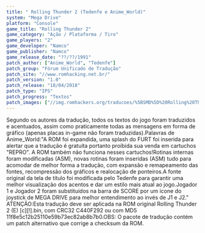```yaml
---
title: " Rolling Thunder 2 (Tedenfe e Anime_World)"
system: "Mega Drive"
platform: "Console"
game_title: "Rolling Thunder 2"
game_category: "Ação / Plataforma / Tiro"
game_players: "2"
game_developer: "Namco"
game_publisher: "Namco"
game_release_date: "??/??/1991"
patch_author: ["Anime_World", "Tedenfe"]
patch_group: "Fórum Unificado de Tradução"
patch_site: "//www.romhacking.net.br/"
patch_version: "1.0"
patch_release: "18/04/2018"
patch_type: "IPS"
patch_progress: "Textos"
patch_images: ["//img.romhackers.org/traducoes/%5BSMD%5D%20Rolling%20Thunder%202%20-%20Tedenfe%20e%20Anime_World%20-%201.png","//img.romhackers.org/traducoes/%5BSMD%5D%20Rolling%20Thunder%202%20-%20Tedenfe%20e%20Anime_World%20-%202.png","//img.romhackers.org/traducoes/%5BSMD%5D%20Rolling%20Thunder%202%20-%20Tedenfe%20e%20Anime_World%20-%203.png"]
---
```

Segundo os autores da tradução, todos os textos do jogo foram traduzidos e acentuados, assim como praticamente todas as mensagens em forma de gráfico (apenas placas in-game não foram traduzidas).Palavras de Anime_World:"A ROM foi expandida, uma splash do FURT foi inserida para alertar que a tradução é gratuíta portanto proíbida sua venda em cartuchos "REPRO". A ROM também não funciona nesses cartuchos!Rotinas internas foram modificadas (ASM), novas rotinas foram inseridas (ASM) tudo para acomodar de melhor forma a tradução, com expansão e remapeamento das fontes, recompressão dos gráficos e realocação de ponteiros.A fonte original da tela de título foi modificada pelo Tedenfe para garantir uma melhor visualização dos acentos e dar um estilo mais atual ao jogo.Jogador 1 e Jogador 2 foram substituidos na barra de SCORE por um icone do joystick de MEGA DRIVE para melhor entendimento ao invés de J1 e J2." ATENÇÃO:Esta tradução deve ser aplicada na ROM original Rolling Thunder 2 (E) [c][!].bin, com CRC32 C440F292 ou com MD5 11f8e5c12b25110e59b73ec82ab8b7b0.OBS: O pacote de tradução contém um patch alternativo que corrige a checksum da ROM.